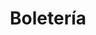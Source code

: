 ---
title: "Boletería"
url: /santa-cruz-de-la-sierra/boleteria-avenida-roca-y-coronado/
shop: Tickets
---